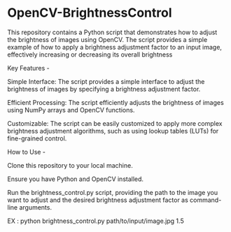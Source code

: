# OpenCV-BrightnessControl
This repository contains a Python script that demonstrates how to adjust the brightness of images using OpenCV. The script provides a simple example of how to apply a brightness adjustment factor to an input image, effectively increasing or decreasing its overall brightness


Key Features -

Simple Interface: The script provides a simple interface to adjust the brightness of images by specifying a brightness adjustment factor.

Efficient Processing: The script efficiently adjusts the brightness of images using NumPy arrays and OpenCV functions.

Customizable: The script can be easily customized to apply more complex brightness adjustment algorithms, such as using lookup tables (LUTs) for fine-grained control.


How to Use -

Clone this repository to your local machine.

Ensure you have Python and OpenCV installed.

Run the brightness_control.py script, providing the path to the image you want to adjust and the desired brightness adjustment factor as command-line arguments.


EX : python brightness_control.py path/to/input/image.jpg 1.5
